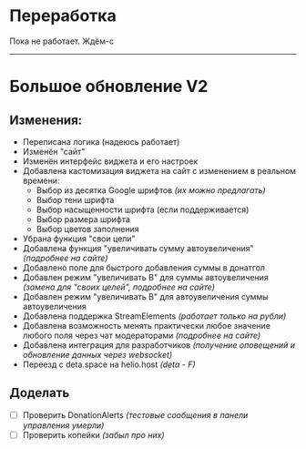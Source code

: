 # Переработка
Пока не работает. Ждём-с

---

# Большое обновление V2

## Изменения:
- Переписана логика (надеюсь работает)
- Изменён "сайт"
- Изменён интерфейс виджета и его настроек
- Добавлена кастомизация виджета на сайт с изменением в реальном времени:
	- Выбор из десятка Google шрифтов *(их можно предлагать)*
	- Выбор тени шрифта
	- Выбор насыщенности шрифта (если поддерживается)
	- Выбор размера шрифта
	- Выбор цветов заполнения
- Убрана функция "свои цели"
- Добавлена функция "увеличивать сумму автоувеличения" *(подробнее на сайте)*
- Добавлено поле для быстрого добавления суммы в донатгол
- Добавлен режим "увеличивать В" для суммы автоувеличения *(замена для "своих целей", подробнее на сайте)*
- Добавлен режим "увеличивать В" для автоувеличения суммы автоувеличения
- Добавлена поддержка StreamElements *(работает только на рубли)*
- Добавлена возможность менять практически любое значение любого поля через чат модераторами *(подробнее на сайте)*
- Добавлена интеграция для разработчиков *(получение оповещений и обновление данных через websocket)*
- Переезд с deta.space на helio.host *(deta - F)*

## Доделать
- [ ] Проверить DonationAlerts *(тестовые сообщения в панели управления умерли)*
- [ ] Проверить копейки *(забыл про них)*
